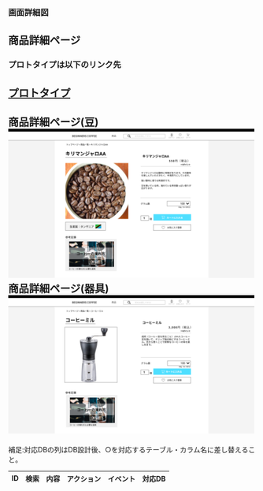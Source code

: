 ### 画面詳細図
## 商品詳細ページ
### プロトタイプは以下のリンク先
[プロトタイプ](https://www.figma.com/file/Oa2XrfbS2Hee9dSI9acZXo/coffee?node-id=0%3A1)
---
商品詳細ページ(豆)<br>
<img src="./img/商品詳細ページ(豆).png" width="500"><br>
商品詳細ページ(器具)<br>
<img src="./img/商品詳細ページ(器具).png" width="500">
---

補足:対応DBの列はDB設計後、○を対応するテーブル・カラム名に差し替えること。

| ID | 検索 | 内容 | アクション | イベント | 対応DB |
|----|-----|-----|---------|--------|-------|

